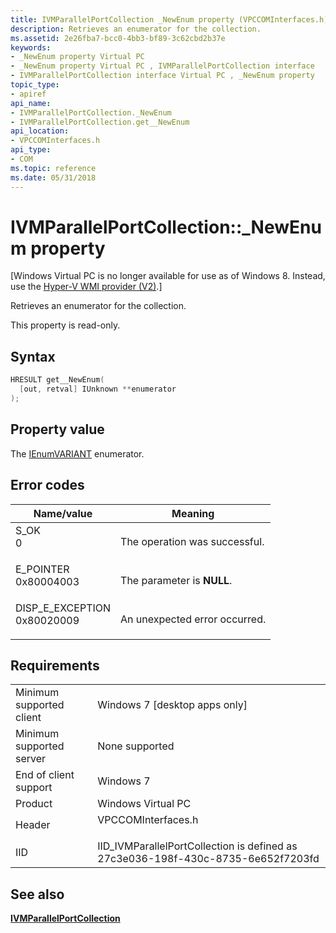 ```yaml
---
title: IVMParallelPortCollection _NewEnum property (VPCCOMInterfaces.h)
description: Retrieves an enumerator for the collection.
ms.assetid: 2e26fba7-bcc0-4bb3-bf89-3c62cbd2b37e
keywords:
- _NewEnum property Virtual PC
- _NewEnum property Virtual PC , IVMParallelPortCollection interface
- IVMParallelPortCollection interface Virtual PC , _NewEnum property
topic_type:
- apiref
api_name:
- IVMParallelPortCollection._NewEnum
- IVMParallelPortCollection.get__NewEnum
api_location:
- VPCCOMInterfaces.h
api_type:
- COM
ms.topic: reference
ms.date: 05/31/2018
---
```


# IVMParallelPortCollection::\_NewEnum property

\[Windows Virtual PC is no longer available for use as of Windows 8. Instead, use the [Hyper-V WMI provider (V2)](/windows/desktop/HyperV_v2/windows-virtualization-portal).\]

Retrieves an enumerator for the collection.

This property is read-only.

## Syntax


```C++
HRESULT get__NewEnum(
  [out, retval] IUnknown **enumerator
);
```



## Property value

The [IEnumVARIANT](/windows/win32/api/oaidl/nn-oaidl-ienumvariant) enumerator.

## Error codes



| Name/value                                                                                                                                                    | Meaning                                  |
|---------------------------------------------------------------------------------------------------------------------------------------------------------------|------------------------------------------|
| <dl> <dt>S\_OK</dt> <dt>0</dt> </dl>                       | The operation was successful.<br/> |
| <dl> <dt>E\_POINTER</dt> <dt>0x80004003</dt> </dl>         | The parameter is **NULL**.<br/>    |
| <dl> <dt>DISP\_E\_EXCEPTION</dt> <dt>0x80020009</dt> </dl> | An unexpected error occurred.<br/> |



## Requirements



|                                     |                                                                                               |
|-------------------------------------|-----------------------------------------------------------------------------------------------|
| Minimum supported client<br/> | Windows 7 \[desktop apps only\]<br/>                                                    |
| Minimum supported server<br/> | None supported<br/>                                                                     |
| End of client support<br/>    | Windows 7<br/>                                                                          |
| Product<br/>                  | Windows Virtual PC<br/>                                                                 |
| Header<br/>                   | <dl> <dt>VPCCOMInterfaces.h</dt> </dl> |
| IID<br/>                      | IID\_IVMParallelPortCollection is defined as 27c3e036-198f-430c-8735-6e652f7203fd<br/>  |



## See also

<dl> <dt>

[**IVMParallelPortCollection**](ivmparallelportcollection.md)
</dt> </dl>

 

